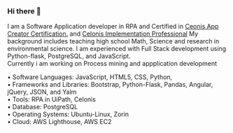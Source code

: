 ### Hi there 👋


I am a Software Application developer in RPA and Certified in <a href="https://www.credly.com/badges/4504484c-900a-4963-9c7d-3fc7e8d00084/linked_in">Ceonis App Creator Certification.</a> and <a href="https://www.credly.com/badges/e8f3e33b-36f0-4c1b-84aa-2fe967e69f2f/public_url"> Celonis Implementation Professional</a> My background includes teaching high school Math, Science and research in environmental science. I am experienced with Full Stack development using Python-flask, PostgreSQL, and JavaScript. <br>
Currently i am working on Process mining and appplication development


• Software Languages: JavaScript, HTML5, CSS, Python,<br>
• Frameworks and Libraries: Bootstrap, Python-Flask, Pandas,  Angular, jQuery, JSON, and Yalm <br>
• Tools: RPA in UiPath, Celonis <br>
• Database: PostgreSQL <br>
• Operating Systems: Ubuntu-Linux, Zorin <br>
• Cloud: AWS Lighthouse, AWS EC2 <br>
